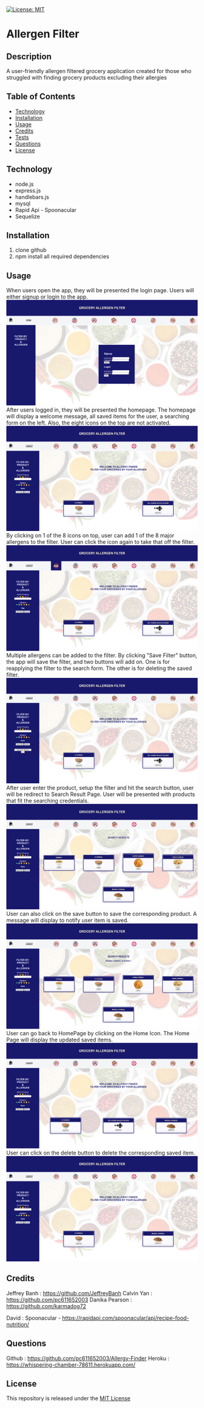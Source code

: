 [![License: MIT](https://img.shields.io/badge/License-MIT-yellow.svg)](https://opensource.org/licenses/MIT)

# Allergen Filter

## Description
 A user-friendly allergen filtered grocery application created for those who struggled with finding grocery products excluding their allergies 
 
## Table of Contents
* [Technology](#Technology)
* [Installation](#Installation)
* [Usage](#Usage)
* [Credits](#Credits)
* [Tests](#Tests)
* [Questions](#Questions)
* [License](#License)

## Technology
 * node.js
 * express.js
 * handlebars.js
 * mysql
 * Rapid Api - Spoonacular
 * Sequelize

## Installation
 1. clone github 
 2. npm install all required dependencies

## Usage
When users open the app, they will be presented the login page. Users will either signup or login to the app.
![LoginPage](screenshots/LoginPage.PNG) 
After users logged in, they will be presented the homepage.
The homepage will display a welcome message, all saved items for the user, a searching form on the left.
Also, the eight icons on the top are not activated.
![HomePage](screenshots/HomePage.PNG)
By clicking on 1 of the 8 icons on top, user can add 1 of the 8 major allergens to the filter. 
User can click the icon again to take that off the filter.
![AddingFilter](screenshots/AddingFilter.PNG) 
Multiple allergens can be added to the filter. 
By clicking "Save Filter" button, the app will save the filter, and two buttons will add on.
One is for reapplying the filter to the search form. The other is for deleting the saved filter.
![SaveFilter](screenshots/SaveFilter.PNG) 
After user enter the product, setup the filter and hit the search button, user will be redirect to Search Result Page.
User will be presented with products that fit the searching credentials.
![SearchResultPage](screenshots/SearchResultPage.PNG)
User can also click on the save button to save the corresponding product. A message will display to notify user item is saved. 
![SaveSearchResult](screenshots/SaveSearchResult.PNG) 
User can go back to HomePage by clicking on the Home Icon. The Home Page will display the updated saved items.
![UpdatedHomePage](screenshots/UpdatedHomePage.PNG)
User can click on the delete button to delete the corresponding saved item.
![DeleteSavedItem](screenshots/DeleteSavedItem.PNG)   

## Credits
Jeffrey Banh : https://github.com/JeffreyBanh
Calvin Yan : https://github.com/pc611652003
Danika Pearson : https://github.com/karmadog72

David : Spoonacular - https://rapidapi.com/spoonacular/api/recipe-food-nutrition/

## Questions
Github : https://github.com/pc611652003/Allergy-Finder
Heroku : https://whispering-chamber-78611.herokuapp.com/

## License
 This repository is released under the [MIT License](https://opensource.org/licenses/MIT)
